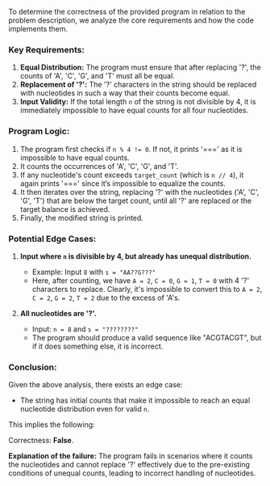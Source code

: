 To determine the correctness of the provided program in relation to the problem description, we analyze the core requirements and how the code implements them.

### Key Requirements:

1. **Equal Distribution:** The program must ensure that after replacing '?', the counts of 'A', 'C', 'G', and 'T' must all be equal.
2. **Replacement of '?':** The '?' characters in the string should be replaced with nucleotides in such a way that their counts become equal.
3. **Input Validity:** If the total length `n` of the string is not divisible by 4, it is immediately impossible to have equal counts for all four nucleotides.

### Program Logic:

1. The program first checks if `n % 4 != 0`. If not, it prints '===' as it is impossible to have equal counts.
2. It counts the occurrences of 'A', 'C', 'G', and 'T'.
3. If any nucleotide's count exceeds `target_count` (which is `n // 4`), it again prints '===' since it’s impossible to equalize the counts.
4. It then iterates over the string, replacing '?' with the nucleotides ('A', 'C', 'G', 'T') that are below the target count, until all '?' are replaced or the target balance is achieved.
5. Finally, the modified string is printed.

### Potential Edge Cases:

1. **Input where `n` is divisible by 4, but already has unequal distribution.**
   - Example: Input `8` with `s = "AA??G???"`
   - Here, after counting, we have `A = 2`, `C = 0`, `G = 1`, `T = 0` with 4 '?' characters to replace. Clearly, it's impossible to convert this to `A = 2`, `C = 2`, `G = 2`, `T = 2` due to the excess of 'A's.
   
2. **All nucleotides are '?'.**
   - Input: `n = 8` and `s = "????????"`
   - The program should produce a valid sequence like "ACGTACGT", but if it does something else, it is incorrect.

### Conclusion:

Given the above analysis, there exists an edge case:
- The string has initial counts that make it impossible to reach an equal nucleotide distribution even for valid `n`.

This implies the following:

Correctness: **False**. 

**Explanation of the failure:** The program fails in scenarios where it counts the nucleotides and cannot replace '?' effectively due to the pre-existing conditions of unequal counts, leading to incorrect handling of nucleotides.